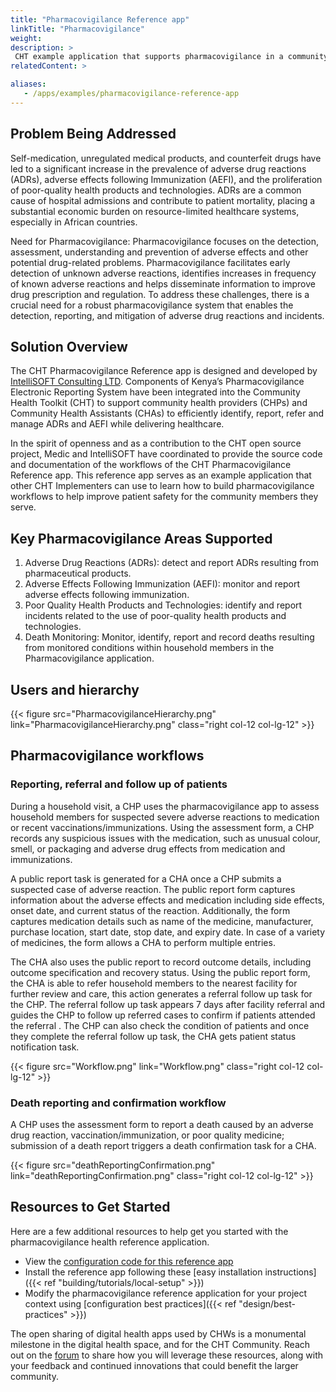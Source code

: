 ```yaml
---
title: "Pharmacovigilance Reference app"
linkTitle: "Pharmacovigilance"
weight:
description: >
 CHT example application that supports pharmacovigilance in a community setting.
relatedContent: >

aliases:
   - /apps/examples/pharmacovigilance-reference-app
---
```


## Problem Being Addressed
Self-medication, unregulated medical products, and counterfeit drugs have led to a significant increase in the prevalence of adverse drug reactions (ADRs), adverse effects following Immunization (AEFI), and the proliferation of poor-quality health products and technologies. ADRs are a common cause of hospital admissions and contribute to patient mortality, placing a substantial economic burden on resource-limited healthcare systems, especially in African countries.

Need for Pharmacovigilance:  Pharmacovigilance focuses on the detection, assessment, understanding and prevention of adverse effects and other potential drug-related problems. Pharmacovigilance facilitates early detection of unknown adverse reactions, identifies increases in frequency of known adverse reactions and helps disseminate information to improve drug prescription and regulation. To address these challenges, there is a crucial need for a robust pharmacovigilance system that enables the detection, reporting, and mitigation of adverse drug reactions and incidents.

## Solution Overview

The CHT Pharmacovigilance Reference app is designed and developed by [IntelliSOFT Consulting LTD](https://www.intellisoftkenya.com/). Components of Kenya’s Pharmacovigilance Electronic Reporting System have been integrated into the Community Health Toolkit (CHT) to support community health providers (CHPs) and Community Health Assistants (CHAs) to efficiently identify, report, refer and manage ADRs and AEFI while delivering healthcare.

In the spirit of openness and as a contribution to the CHT open source project, Medic and IntelliSOFT have coordinated to provide the source code and documentation of the workflows of the CHT Pharmacovigilance Reference app.
This reference app serves as an example application that other CHT Implementers can use to learn how to build pharmacovigilance workflows to help improve patient safety for the community members they serve.

## Key Pharmacovigilance Areas Supported

 1. Adverse Drug Reactions (ADRs): detect and report ADRs resulting from pharmaceutical products.
 2. Adverse Effects Following Immunization (AEFI): monitor and report adverse effects following immunization.
 3. Poor Quality Health Products and Technologies: identify and report incidents related to the use of poor-quality health products and technologies.
 4. Death  Monitoring: Monitor, identify, report and record deaths resulting from monitored conditions within household members in the Pharmacovigilance application.


## Users and hierarchy

{{< figure src="PharmacovigilanceHierarchy.png" link="PharmacovigilanceHierarchy.png" class="right col-12 col-lg-12" >}}



## Pharmacovigilance workflows

### Reporting, referral and follow up of patients

During a household visit, a CHP uses the pharmacovigilance app to assess household members for suspected severe adverse reactions to medication or recent vaccinations/immunizations. Using the assessment form, a CHP records any suspicious issues with the medication, such as unusual colour, smell, or packaging and adverse drug effects from medication and immunizations.

A public report task is generated for a CHA once a CHP submits a suspected case of adverse reaction. The public report form captures information about the adverse effects and medication including side effects, onset date, and current status of the reaction. Additionally, the form captures medication details such as name of the medicine, manufacturer, purchase location, start date, stop date, and expiry date. In case of a variety of medicines, the form allows a CHA to perform multiple entries.

The CHA also uses the public report to record  outcome details, including outcome specification and recovery status. Using the public report form, the CHA is able to refer household members to the nearest facility for further review and care, this action generates a referral follow up task for the CHP. The referral follow up task appears 7 days after facility referral and guides the CHP to follow up referred cases to confirm if patients attended the referral . The CHP can also check the condition of patients and once they complete the referral follow up task, the CHA gets patient status notification task.

{{< figure src="Workflow.png" link="Workflow.png" class="right col-12 col-lg-12" >}}


### Death reporting and confirmation workflow

A CHP uses the assessment form to report a death caused by an adverse drug reaction, vaccination/immunization, or poor quality medicine; submission of a death report triggers a death confirmation task for a CHA.

{{< figure src="deathReportingConfirmation.png" link="deathReportingConfirmation.png" class="right col-12 col-lg-12" >}}

## Resources to Get Started

Here are a few additional resources to help get you started with the pharmacovigilance health reference application.

- View the [configuration code for this reference app](https://github.com/medic/cht-accelerator/tree/main/IntelliSOFT/Example%20CHT%20application/cht_pvers)
- Install the reference app following these [easy installation instructions]({{< ref "building/tutorials/local-setup" >}})
- Modify the pharmacovigilance reference application for your project context using [configuration best practices]({{< ref "design/best-practices" >}})

The open sharing of digital health apps used by CHWs is a monumental milestone in the digital health space, and for the CHT Community. Reach out on the [forum](https://forum.communityhealthtoolkit.org/) to share how you will leverage these resources, along with your feedback and continued innovations that could benefit the larger community.

